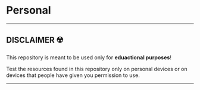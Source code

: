 # Personal

---

## __DISCLAIMER__ ☢️ 

This repository is meant to be used only for __eduactional purposes__!

Test the resources found in this repository only on personal devices or on devices that people have given you permission to use.

---
